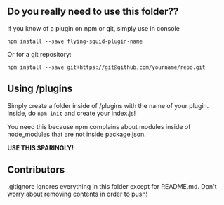 ## Do you really need to use this folder??

If you know of a plugin on npm or git, simply use in console

```
npm install --save flying-squid-plugin-name
```

Or for a git repository:

```
npm install --save git+https://git@github.com/yourname/repo.git
```

## Using /plugins

Simply create a folder inside of /plugins with the name of your plugin. Inside, do `npm init` and create your index.js!

You need this because npm complains about modules inside of node_modules that are not inside package.json.

**USE THIS SPARINGLY!**

## Contributors

.gitignore ignores everything in this folder except for README.md. Don't worry about removing contents in order to push!
